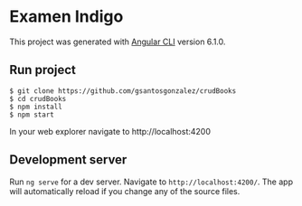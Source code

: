 # Examen Indigo
This project was generated with [Angular CLI](https://github.com/angular/angular-cli) version 6.1.0.

## Run project

```server
$ git clone https://github.com/gsantosgonzalez/crudBooks
$ cd crudBooks
$ npm install
$ npm start
```

In your web explorer navigate to http://localhost:4200

## Development server

Run `ng serve` for a dev server. Navigate to `http://localhost:4200/`. The app will automatically reload if you change any of the source files.